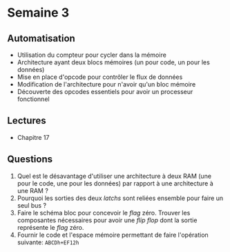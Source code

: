 # Semaine 3

## Automatisation

* Utilisation du compteur pour cycler dans la mémoire
* Architecture ayant deux blocs mémoires (un pour code, un pour les données)
* Mise en place d'opcode pour contrôler le flux de données
* Modification de l'architecture pour n'avoir qu'un bloc mémoire
* Découverte des opcodes essentiels pour avoir un processeur fonctionnel

## Lectures

* Chapitre 17

## Questions

1. Quel est le désavantage d'utiliser une architecture à deux RAM (une pour le code, une pour les données) par rapport à une architecture à une RAM ?
1. Pourquoi les sorties des deux *latchs* sont reliées ensemble pour faire un seul bus ?
1. Faire le schéma bloc pour concevoir le *flag* zéro. Trouver les composantes nécessaires pour avoir une *flip flop* dont la sortie représente le *flag* zéro.
1. Fournir le code et l'espace mémoire permettant de faire l'opération suivante: `ABCDh+EF12h`
